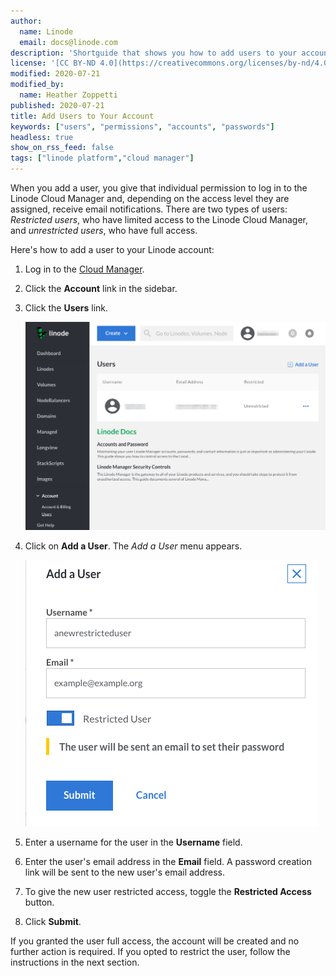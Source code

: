 ```yaml
---
author:
  name: Linode
  email: docs@linode.com
description: 'Shortguide that shows you how to add users to your account.'
license: '[CC BY-ND 4.0](https://creativecommons.org/licenses/by-nd/4.0)'
modified: 2020-07-21
modified_by:
  name: Heather Zoppetti
published: 2020-07-21
title: Add Users to Your Account
keywords: ["users", "permissions", "accounts", "passwords"]
headless: true
show_on_rss_feed: false
tags: ["linode platform","cloud manager"]
---
```


When you add a user, you give that individual permission to log in to the Linode Cloud Manager and, depending on the access level they are assigned, receive email notifications. There are two types of users: *Restricted users*, who have limited access to the Linode Cloud Manager, and *unrestricted users*, who have full access.

Here's how to add a user to your Linode account:

1.  Log in to the [Cloud Manager](https://cloud.linode.com).
1.  Click the **Account** link in the sidebar.
1.  Click the **Users** link.

    ![Click on the 'Account' link and then click 'Users'](accounts-overview.png "Click on the 'Account' link and then click 'Users'")

1.  Click on **Add a User**. The *Add a User* menu appears.

    ![The 'Add a User' menu](accounts-add-a-user-menu.png "The 'Add a User' menu")

1.  Enter a username for the user in the **Username** field.
1.  Enter the user's email address in the **Email** field. A password creation link will be sent to the new user's email address.
1.  To give the new user restricted access, toggle the **Restricted Access** button.
1.  Click **Submit**.

If you granted the user full access, the account will be created and no further action is required. If you opted to restrict the user, follow the instructions in the next section.
